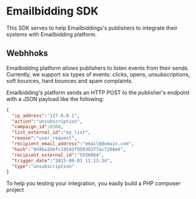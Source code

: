 # Emailbidding SDK

This SDK serves to help Emailbiddings's publishers to integrate their systems with Emailbidding platform.

## Webhhoks

Emailbidding platform allows publishers to listen events from their sends. Currently, we support six types of events: 
clicks, opens, unsubscriptions, soft bounces, hard bounces and spam complaints.

Emailbidding's platform sends an HTTP POST to the publisher's endpoint with a JSON payload like the following:

```json
{
  "ip_address":"127.0.0.1",
  "action":"unsubscription",
  "campaign_id":6368,
  "list_external_id":"my_list",
  "reason":"user_request",
  "recipient_email_address":"email@domain.com",
  "hash":"8d4ba2b6fc195d3f95039377ac7208e6",
  "recipient_external_id":"5556664",
  "trigger_date":"2015-09-03 11:13:34",
  "type":"unsubscription"
}
```

To help you testing your integration, you easily build a PHP composer project
